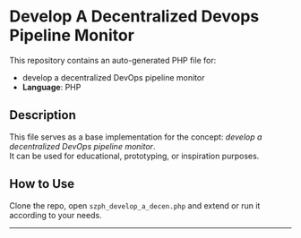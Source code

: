 # Develop A Decentralized Devops Pipeline Monitor

This repository contains an auto-generated PHP file for:

- develop a decentralized DevOps pipeline monitor
- **Language**: PHP

## Description

This file serves as a base implementation for the concept: *develop a decentralized DevOps pipeline monitor*.  
It can be used for educational, prototyping, or inspiration purposes.

## How to Use

Clone the repo, open `szph_develop_a_decen.php` and extend or run it according to your needs.

---


